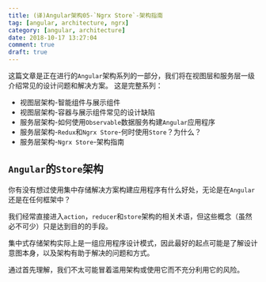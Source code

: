 ```yaml
---
title: (译)Angular架构05-`Ngrx Store`-架构指南
tag: [angular, architecture, ngrx]
category: [angular, architecture]
date: 2018-10-17 13:27:04
comment: true
draft: true
---
```

这篇文章是正在进行的`Angular`架构系列的一部分，我们将在视图层和服务层一级介绍常见的设计问题和解决方案。 这是完整系列：
- 视图层架构-智能组件与展示组件
- 视图层架构-容器与展示组件常见的设计缺陷
- 服务层架构-如何使用`Observable`数据服务构建`Angular`应用程序
- 服务层架构-`Redux`和`Ngrx Store`-何时使用`Store`？为什么？
- 服务层架构-`Ngrx Store`-架构指南

<!-- more -->
## `Angular`的`Store`架构
你有没有想过使用集中存储解决方案构建应用程序有什么好处，无论是在`Angular`还是在任何框架中？

我们经常直接进入`action`，`reducer`和`store`架构的相关术语，但这些概念（虽然必不可少）只是达到目的的手段。

集中式存储架构实际上是一组应用程序设计模式，因此最好的起点可能是了解设计意图本身，以及架构有助于解决的问题和方式。

通过首先理解，我们不太可能冒着滥用架构或使用它而不充分利用它的风险。